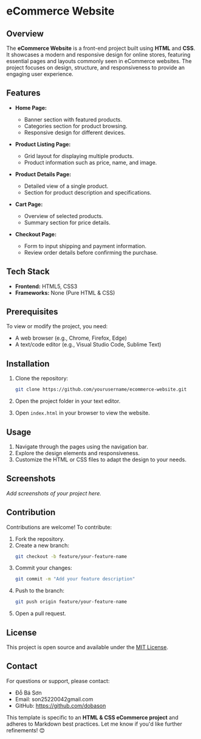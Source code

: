 # eCommerce Website  

## Overview  
The **eCommerce Website** is a front-end project built using **HTML** and **CSS**. It showcases a modern and responsive design for online stores, featuring essential pages and layouts commonly seen in eCommerce websites. The project focuses on design, structure, and responsiveness to provide an engaging user experience.  

## Features  
- **Home Page:**  
  - Banner section with featured products.  
  - Categories section for product browsing.  
  - Responsive design for different devices.  

- **Product Listing Page:**  
  - Grid layout for displaying multiple products.  
  - Product information such as price, name, and image.  

- **Product Details Page:**  
  - Detailed view of a single product.  
  - Section for product description and specifications.  

- **Cart Page:**  
  - Overview of selected products.  
  - Summary section for price details.  

- **Checkout Page:**  
  - Form to input shipping and payment information.  
  - Review order details before confirming the purchase.  

## Tech Stack  
- **Frontend:** HTML5, CSS3  
- **Frameworks:** None (Pure HTML & CSS)  

## Prerequisites  
To view or modify the project, you need:  
- A web browser (e.g., Chrome, Firefox, Edge)  
- A text/code editor (e.g., Visual Studio Code, Sublime Text)  

## Installation  

1. Clone the repository:  
   ```bash  
   git clone https://github.com/yourusername/ecommerce-website.git  
   ```  

2. Open the project folder in your text editor.  

3. Open `index.html` in your browser to view the website.  

## Usage  
1. Navigate through the pages using the navigation bar.  
2. Explore the design elements and responsiveness.  
3. Customize the HTML or CSS files to adapt the design to your needs.  

## Screenshots  
_Add screenshots of your project here._  

## Contribution  
Contributions are welcome! To contribute:  
1. Fork the repository.  
2. Create a new branch:  
   ```bash  
   git checkout -b feature/your-feature-name  
   ```  
3. Commit your changes:  
   ```bash  
   git commit -m "Add your feature description"  
   ```  
4. Push to the branch:  
   ```bash  
   git push origin feature/your-feature-name  
   ```  
5. Open a pull request.  

## License  
This project is open source and available under the [MIT License](LICENSE).  

## Contact  
For questions or support, please contact:  
- Đỗ Bá Sơn  
- Email: son25220042gmail.com  
- GitHub: https://github.com/dobason

This template is specific to an **HTML & CSS eCommerce project** and adheres to Markdown best practices. Let me know if you'd like further refinements! 😊
